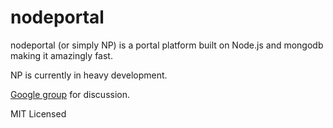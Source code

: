 nodeportal
==========

nodeportal (or simply NP) is a portal platform built on Node.js and mongodb making it amazingly fast.

NP is currently in heavy development.

<a href="http://groups.google.com/group/nodeportal">Google group</a> for discussion.

MIT Licensed
